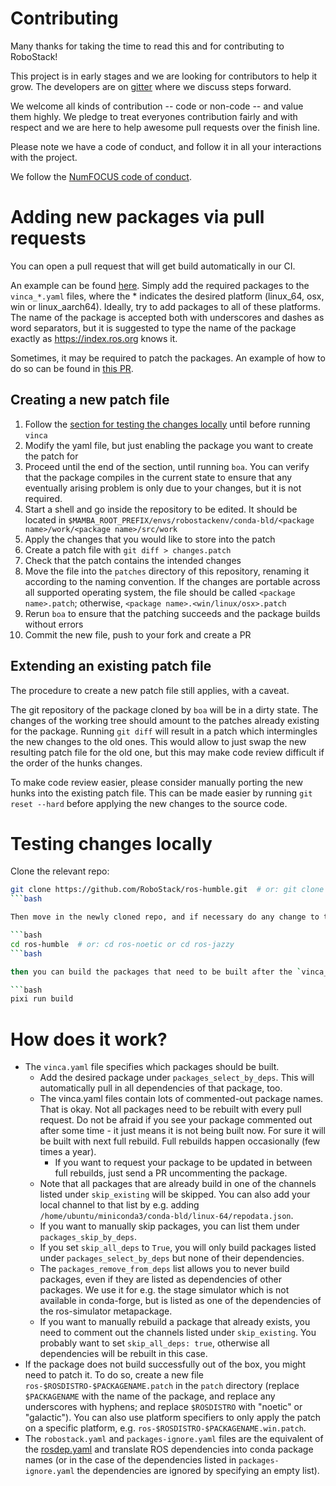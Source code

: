 # Contributing

Many thanks for taking the time to read this and for contributing to RoboStack!

This project is in early stages and we are looking for contributors to help it grow. 
The developers are on [gitter](https://gitter.im/RoboStack/Lobby) where we discuss steps forward.

We welcome all kinds of contribution -- code or non-code -- and value them
highly. We pledge to treat everyones contribution fairly and with respect and
we are here to help awesome pull requests over the finish line.

Please note we have a code of conduct, and follow it in all your interactions with the project.

We follow the [NumFOCUS code of conduct](https://numfocus.org/code-of-conduct).


# Adding new packages via pull requests
You can open a pull request that will get build automatically in our CI.

An example can be found [here](https://github.com/RoboStack/ros-noetic/pull/44). Simply add the required packages to the `vinca_*.yaml` files, where the * indicates the desired platform (linux_64, osx, win or linux_aarch64). Ideally, try to add packages to all of these platforms. The name of the package is accepted both with underscores and dashes as word separators, but it is suggested to type the name of the package exactly as https://index.ros.org knows it.

Sometimes, it may be required to patch the packages. An example of how to do so can be found in [this PR](https://github.com/RoboStack/ros-noetic/pull/32).

## Creating a new patch file

1. Follow the [section for testing the changes locally](#Testing-changes-locally) until before running `vinca` 
2. Modify the yaml file, but just enabling the package you want to create the patch for
3. Proceed until the end of the section, until running `boa`. You can verify that the package compiles in the current state to ensure that any eventually arising problem is only due to your changes, but it is not required.
4. Start a shell and go inside the repository to be edited. It should be located in `$MAMBA_ROOT_PREFIX/envs/robostackenv/conda-bld/<package name>/work/<package name>/src/work` 
5. Apply the changes that you would like to store into the patch
6. Create a patch file with `git diff > changes.patch`
7. Check that the patch contains the intended changes
8. Move the file into the `patches` directory of this repository, renaming it according to the naming convention. If the changes are portable across all supported operating system, the file should be called `<package name>.patch`; otherwise, `<package name>.<win/linux/osx>.patch`
9. Rerun `boa` to ensure that the patching succeeds and the package builds without errors
10. Commit the new file, push to your fork and create a PR

## Extending an existing patch file

The procedure to create a new patch file still applies, with a caveat.

The git repository of the package cloned by `boa` will be in a dirty state. The changes of the working tree should amount to the patches already existing for the package.
Running `git diff` will result in a patch which intermingles the new changes to the old ones. This would allow to just swap the new resulting patch file for the old one, but this may make code review difficult if the order of the hunks changes.

To make code review easier, please consider manually porting the new hunks into the existing patch file. This can be made easier by running `git reset --hard` before applying the new changes to the source code.

# Testing changes locally

Clone the relevant repo:

```bash
git clone https://github.com/RoboStack/ros-humble.git  # or: git clone https://github.com/RoboStack/ros-noetic.git or git clone https://github.com/RoboStack/ros-jazzy.git
```bash

Then move in the newly cloned repo, and if necessary do any change to the `vinca_*.yaml` file for your platform:

```bash
cd ros-humble  # or: cd ros-noetic or cd ros-jazzy
```bash

then you can build the packages that need to be built after the `vinca_***.yaml` changes with:

```bash
pixi run build
```

# How does it work?

- The `vinca.yaml` file specifies which packages should be built. 
  - Add the desired package under `packages_select_by_deps`. This will automatically pull in all dependencies of that package, too.
  - The vinca.yaml files contain lots of commented-out package names. That is okay. Not all packages need to be rebuilt with every pull request. Do not be afraid if you see your package commented out after some time - it just means it is not being built now. For sure it will be built with next full rebuild. Full rebuilds happen occasionally (few times a year).
    - If you want to request your package to be updated in between full rebuilds, just send a PR uncommenting the package.
  - Note that all packages that are already build in one of the channels listed under `skip_existing` will be skipped. You can also add your local channel to that list by e.g. adding `/home/ubuntu/miniconda3/conda-bld/linux-64/repodata.json`. 
  - If you want to manually skip packages, you can list them under `packages_skip_by_deps`.
  - If you set `skip_all_deps` to `True`, you will only build packages listed under `packages_select_by_deps` but none of their dependencies.
  - The `packages_remove_from_deps` list allows you to never build packages, even if they are listed as dependencies of other packages. We use it for e.g. the stage simulator which is not available in conda-forge, but is listed as one of the dependencies of the ros-simulator metapackage.
  - If you want to manually rebuild a package that already exists, you need to comment out the channels listed under `skip_existing`. You probably want to set `skip_all_deps: true`, otherwise all dependencies will be rebuilt in this case.
- If the package does not build successfully out of the box, you might need to patch it. To do so, create a new file `ros-$ROSDISTRO-$PACKAGENAME.patch` in the `patch` directory (replace `$PACKAGENAME` with the name of the package, and replace any underscores with hyphens; and replace `$ROSDISTRO` with "noetic" or "galactic"). You can also use platform specifiers to only apply the patch on a specific platform, e.g. `ros-$ROSDISTRO-$PACKAGENAME.win.patch`.
- The `robostack.yaml` and `packages-ignore.yaml` files are the equivalent of the [rosdep.yaml](http://wiki.ros.org/rosdep/rosdep.yaml) and translate ROS dependencies into conda package names (or in the case of the dependencies listed in `packages-ignore.yaml` the dependencies are ignored by specifying an empty list).
